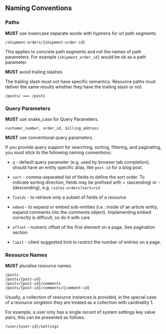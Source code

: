 ## Naming Conventions

### Paths

**MUST** use lowercase separate words with hyphens for url path segments.

```
/shipment-orders/{shipment-order-id}
```

This applies to concrete path segments and not the names of path parameters. For example `{shipment_order_id}` would be
ok as a path parameter.

**MUST** avoid trailing slashes

The trailing slash must not have specific semantics. Resource paths must deliver the same results whether they have the
trailing slash or not.

```
/posts/ === /posts
```

### Query Parameters

**MUST** use snake_case for Query Parameters.

```
customer_number, order_id, billing_address
```

**MUST** use conventional query parameters.

If you provide query support for searching, sorting, filtering, and paginating, you must stick to the following naming
conventions:

* `q` - default query parameter (e.g. used by browser tab completion); should have an entity specific alias, like
  `post-id` for a blog post.

* `sort` - comma-separated list of fields to define the sort order. To indicate sorting direction, fields may be
  prefixed with + (ascending) or - (descending), e.g. `/sales-orders?sort=+id`

* `fields` - to retrieve only a subset of fields of a resource

* `embed` - to expand or embed sub-entities (i.e.: inside of an article entity, expand comments into the comments
  object). Implementing embed correctly is difficult, so do it with care

* `offset` - numeric offset of the first element on a page. See pagination section

* `limit` - client suggested limit to restrict the number of entries on a page.

### Resource Names

**MUST** pluralise resource names.

```
/posts
/posts/{post-id}
/posts/{post-id}/comments
/posts/{post-id}/comments/{comment-id}
```

Usually, a collection of resource instances is provided, in the special case of a resource singleton they are treated as
a collection with cardinality 1.

For example, a user only has a single record of system settings key value pairs, this can be presented as follows.

```
/user/{user-id}/settings
```
